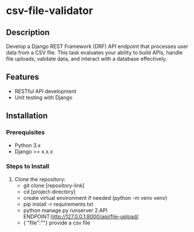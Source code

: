 # csv-file-validator


## Description  
Develop a Django REST Framework (DRF) API endpoint that processes user data from a CSV
file. This task evaluates your ability to build APIs, handle file uploads, validate data, and
interact with a database effectively.
## Features  
- RESTful API development   
- Unit testing with Django  

## Installation  

### Prerequisites  
- Python 3.x  
- Django >= x.x.x  

### Steps to Install  
1. Clone the repository:  
   - git clone [repository-link]
   - cd [project-directory]
   - create virtual environment if needed (python -m venv venv)
   - pip install -r requirements.txt  
   - python manage.py runserver
2.API ENDPOINT:http://127.0.0.1:8000/api/file-upload/
    - {
    "file":""}
  provide a csv file 

